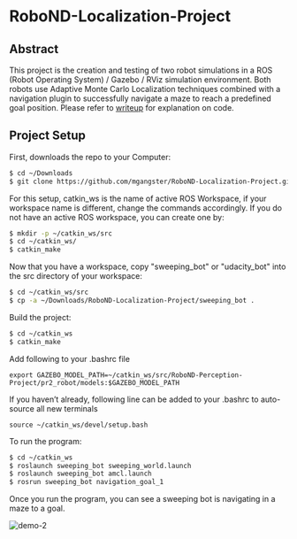 # RoboND-Localization-Project
## Abstract
This project is the creation and testing of two robot simulations in a ROS (Robot Operating System) / Gazebo / RViz simulation environment. Both robots use Adaptive Monte Carlo Localization techniques combined with a navigation plugin to successfully navigate a maze to reach a predefined goal position. Please refer to [writeup](https://github.com/mgangster/RoboND-Localization-Project/blob/master/writeup.pdf) for explanation on code.

## Project Setup
First, downloads the repo to your Computer:
```sh
$ cd ~/Downloads
$ git clone https://github.com/mgangster/RoboND-Localization-Project.git
```
For this setup, catkin_ws is the name of active ROS Workspace, if your workspace name is different, change the commands accordingly. 
If you do not have an active ROS workspace, you can create one by:

```sh
$ mkdir -p ~/catkin_ws/src
$ cd ~/catkin_ws/
$ catkin_make
```

Now that you have a workspace, copy "sweeping_bot" or "udacity_bot" into the src directory of your workspace:
```sh
$ cd ~/catkin_ws/src
$ cp -a ~/Downloads/RoboND-Localization-Project/sweeping_bot .
```
Build the project:
```sh
$ cd ~/catkin_ws
$ catkin_make
```
Add following to your .bashrc file
```
export GAZEBO_MODEL_PATH=~/catkin_ws/src/RoboND-Perception-Project/pr2_robot/models:$GAZEBO_MODEL_PATH
```

If you haven’t already, following line can be added to your .bashrc to auto-source all new terminals
```
source ~/catkin_ws/devel/setup.bash
```

To run the program:
```sh
$ cd ~/catkin_ws
$ roslaunch sweeping_bot sweeping_world.launch
$ roslaunch sweeping_bot amcl.launch
$ rosrun sweeping_bot navigation_goal_1
```
Once you run the program, you can see a sweeping bot is navigating in a maze to a goal.

![demo-2](https://github.com/mgangster/RoboND-Localization-Project/blob/master/sweeping_bot/misc/Selection_005.png)
